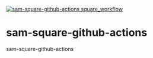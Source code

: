 [![sam-square-github-actions square_workflow](https://github.com/kefeimo/sam-square-github-actions/actions/workflows/square_workflow.yml/badge.svg)](https://github.com/kefeimo/sam-square-github-actions/actions/workflows/square_workflow.yml)
# sam-square-github-actions
sam-square-github-actions
